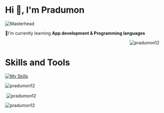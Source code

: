 
<h1 align="left">Hi 👋, I'm Pradumon</h1>

![Masterhead](https://miro.medium.com/max/1272/1*ZSVmWGcc1weENb0ShawWxw.gif)

<p align= "left">📓I’m currently learning <b> App development & Programming languages </b></p>
<p align="right"> <img src="https://komarev.com/ghpvc/?username=pradumon12&label=Profile%20views&color=0e75b6&style=flat" alt="pradumon12" /> </p>

# Skills and Tools

[![My Skills](https://skillicons.dev/icons?i=js,html,css,python,blender)](https://skillicons.dev)</br>
<p><img align="center" src="https://github-readme-stats.vercel.app/api/top-langs?username=pradumon12&show_icons=true&locale=en&layout=compact" alt="pradumon12" /></p>

<p>&nbsp;<img align="center" src="https://github-readme-stats.vercel.app/api?username=pradumon12&show_icons=true&locale=en" alt="pradumon12" /></p>

<p><img align="center" src="https://github-readme-streak-stats.herokuapp.com/?user=pradumon12&" alt="pradumon12" /></p>
